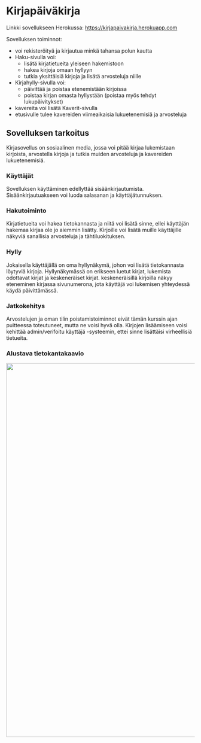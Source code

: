 # Kirjapäiväkirja

Linkki sovellukseen Herokussa: https://kirjapaivakirja.herokuapp.com

Sovelluksen toiminnot:
- voi rekisteröityä ja kirjautua minkä tahansa polun kautta
- Haku-sivulla voi:
  - lisätä kirjatietueita yleiseen hakemistoon
  - hakea kirjoja omaan hyllyyn
  - tutkia yksittäisiä kirjoja ja lisätä arvosteluja niille
- Kirjahylly-sivulla voi:
  - päivittää ja poistaa etenemistään kirjoissa
  - poistaa kirjan omasta hyllystään (poistaa myös tehdyt lukupäivitykset)
- kavereita voi lisätä Kaverit-sivulla
- etusivulle tulee kavereiden viimeaikaisia lukuetenemisiä ja arvosteluja

## Sovelluksen tarkoitus
Kirjasovellus on sosiaalinen media, jossa voi pitää kirjaa lukemistaan kirjoista, arvostella kirjoja ja tutkia muiden arvosteluja ja kavereiden lukuetenemisiä. 

### Käyttäjät
Sovelluksen käyttäminen edellyttää sisäänkirjautumista. Sisäänkirjautuakseen voi luoda salasanan ja käyttäjätunnuksen. 

### Hakutoiminto
Kirjatietueita voi hakea tietokannasta ja niitä voi lisätä sinne, ellei käyttäjän hakemaa kirjaa ole jo aiemmin lisätty. Kirjoille voi lisätä muille käyttäjille näkyviä sanallisia arvosteluja ja tähtiluokituksen.

### Hylly
Jokaisella käyttäjällä on oma hyllynäkymä, johon voi lisätä tietokannasta löytyviä kirjoja. Hyllynäkymässä on erikseen luetut kirjat, lukemista odottavat kirjat ja keskeneräiset kirjat. keskeneräisillä kirjoilla näkyy eteneminen kirjassa sivunumerona, jota käyttäjä voi lukemisen yhteydessä käydä päivittämässä.

### Jatkokehitys
Arvostelujen ja oman tilin poistamistoiminnot eivät tämän kurssin ajan puitteessa toteutuneet, mutta ne voisi hyvä olla. Kirjojen lisäämiseen voisi kehittää admin/verifoitu käyttäjä -systeemin, ettei sinne lisättäisi virheellisiä tietueita.

### Alustava tietokantakaavio
<img src="https://github.com/Juboskar/tsoha-projekti/blob/main/alustava_tietokantakaavio.png" width="1000">
